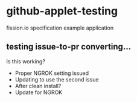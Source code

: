 # github-applet-testing
fission.io specification example application

## testing issue-to-pr converting...
Is this working? 
- Proper NGROK setting issued
- Updating to use the second issue
- After clean install?
- Update for NGROK
